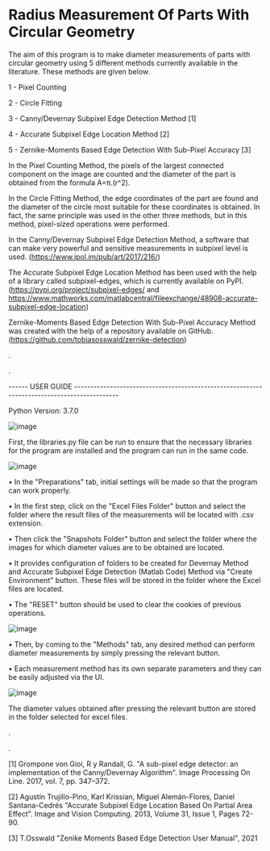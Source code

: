 # Radius Measurement Of Parts With Circular Geometry


The aim of this program is to make diameter measurements of parts with circular geometry using 5 different methods currently available in the literature. These methods are given below.

   1 - Pixel Counting

   2 - Circle Fitting

   3 - Canny/Devernay Subpixel Edge Detection Method [1]

   4 - Accurate Subpixel Edge Location Method [2]

   5 - Zernike-Moments Based Edge Detection With Sub-Pixel Accuracy [3]

In the Pixel Counting Method, the pixels of the largest connected component on the image are counted and the diameter of the part is obtained from the formula A=π.(r^2).

In the Circle Fitting Method, the edge coordinates of the part are found and the diameter of the circle most suitable for these coordinates is obtained. In fact, the same principle was used in the other three methods, but in this method, pixel-sized operations were performed.

In the Canny/Devernay Subpixel Edge Detection Method, a software that can make very powerful and sensitive measurements in subpixel level is used.
(https://www.ipol.im/pub/art/2017/216/)

The Accurate Subpixel Edge Location Method has been used with the help of a library called subpixel-edges, which is currently available on PyPI.
(https://pypi.org/project/subpixel-edges/ and https://www.mathworks.com/matlabcentral/fileexchange/48908-accurate-subpixel-edge-location)

Zernike-Moments Based Edge Detection With Sub-Pixel Accuracy Method was created with the help of a repository available on GitHub.
(https://github.com/tobiasosswald/zernike-detection)

.

.


------ USER GUIDE --------------------------------------------------------------------------------------------

Python Version: 3.7.0

![image](https://user-images.githubusercontent.com/52501795/148018520-1db6ae1c-0174-46a2-a8ca-a84bf28ff4e5.png)

First, the libraries.py file can be run to ensure that the necessary libraries for the program are installed and the program can run in the same code.


![image](https://user-images.githubusercontent.com/52501795/148018218-7eb48b1e-042b-449e-aeb0-a8300dc1c05d.png)

• In the "Preparations" tab, initial settings will be made so that the program can work properly.

• In the first step, click on the "Excel Files Folder" button and select the folder where the result files of the measurements will be located with .csv extension.

• Then click the "Snapshots Folder" button and select the folder where the images for which diameter values are to be obtained are located.

• It provides configuration of folders to be created for Devernay Method and Accurate Subpixel Edge Detection (Matlab Code) Method via "Create Environment" button. These files will be stored in the folder where the Excel files are located.

• The "RESET" button should be used to clear the cookies of previous operations.


![image](https://user-images.githubusercontent.com/52501795/148019335-860ea68e-d719-491a-bda8-3a4fdbd7e429.png)



• Then, by coming to the "Methods" tab, any desired method can perform diameter measurements by simply pressing the relevant button.

• Each measurement method has its own separate parameters and they can be easily adjusted via the UI.

![image](https://user-images.githubusercontent.com/52501795/148019570-9d070889-cd98-4317-9b83-0b12f60e9616.png)


The diameter values obtained after pressing the relevant button are stored in the folder selected for excel files.

.

.

[1] Grompone von Gioi, R y Randall, G. "A sub-pixel edge detector: an implementation of the Canny/Devernay Algorithm". Image Processing On Line. 2017, vol. 7, pp. 347–372.

[2] Agustín Trujillo-Pino, Karl Krissian, Miguel Alemán-Flores, Daniel Santana-Cedrés "Accurate Subpixel Edge Location Based On Partial Area Effect". Image and Vision Computing. 2013, Volume 31, Issue 1, Pages 72-90.

[3] T.Osswald "Zenike Moments Based Edge Detection User Manual", 2021

